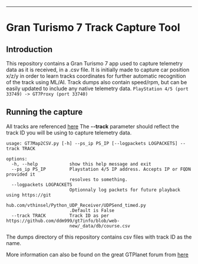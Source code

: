 ***
# Gran Turismo 7 Track Capture Tool

## Introduction

This repository contains a Gran Turismo 7 app used to capture telemetry data as it is received, in a .csv file.
It is initially made to capture car position x/z/y in order to learn tracks coordinates for further automatic recognition of the track using ML/AI.
Track dumps also contain speed/rpm, but can be easily updated to include any native telemetry data.
``
PlayStation 4/5 (port 33749) -> GT7Proxy (port 33740)
``

## Running the capture

All tracks are referenced [here](https://github.com/ddm999/gt7info/blob/web-new/_data/db/course.csv)
The **--track** parameter should reflect the track ID you will be using to capture telemetry data.

```
usage: GT7Map2CSV.py [-h] --ps_ip PS_IP [--logpackets LOGPACKETS] --track TRACK

options:
  -h, --help            show this help message and exit
  --ps_ip PS_IP         Playstation 4/5 IP address. Accepts IP or FQDN provided it
                        resolves to something.
  --logpackets LOGPACKETS
                        Optionnaly log packets for future playback using https://git
                        hub.com/vthinsel/Python_UDP_Receiver/UDPSend_timed.py
                        .Default is False
  --track TRACK         Track ID as per https://github.com/ddm999/gt7info/blob/web-
                        new/_data/db/course.csv
```

The dumps directory of this repository contains csv files with track ID as the name.

More information can also be found on the great GTPlanet forum from [here](https://www.gtplanet.net/forum/threads/gt7-is-compatible-with-motion-rig.410728/post-13917994) 
